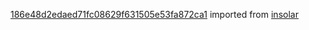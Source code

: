 [186e48d2edaed71fc08629f631505e53fa872ca1](https://github.com/insolar/insolar/commit/186e48d2edaed71fc08629f631505e53fa872ca1) imported from [insolar](https://github.com/insolar/insolar)
